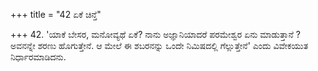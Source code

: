 +++
title = "42 ಏಕೆ ಚಿನ್ತೆ"

+++
42. 'ಯಾಕೆ ಬೇಸರ, ಮನೋವ್ಯಥೆ ಏಕೆ?  ನಾನು ಅಜ್ಞಾನಿಯಾದರೆ  ಪರಮೇಶ್ವರ ಏನು ಮಾಡುತ್ತಾನೆ ? ಅವನನ್ನೇ ಶರಣು ಹೊಗುತ್ತೇನೆ. ಆ ಮೇಲೆ ಈ ಶಬರನನ್ನು ಒಂದೇ ನಿಮಿಷದಲ್ಲಿ ಗೆಲ್ಲುತ್ತೇನೆ' ಎಂದು ವಿವೇಕಯುತ ನಿರ್ಧಾರಮಾಡಿದನು.